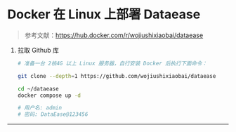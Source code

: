 # Docker 在 Linux 上部署 Dataease

> 参考文献：https://hub.docker.com/r/wojiushixiaobai/dataease

1. 拉取 Github 库

	```bash
	# 准备一台 2核4G 以上 Linux 服务器，自行安装 Docker 后执行下面命令：
	
	git clone --depth=1 https://github.com/wojiushixiaobai/dataease
	
	cd ~/dataease
	docker compose up -d
	
	# 用户名: admin
	# 密码: DataEase@123456
	```

---

